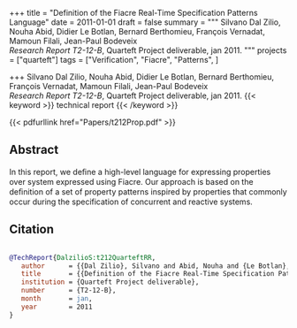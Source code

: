+++
title = "Definition of the Fiacre Real-Time Specification Patterns Language"
date = 2011-01-01
draft = false
summary = """
Silvano Dal Zilio, Nouha Abid, Didier Le Botlan, Bernard Berthomieu, François Vernadat, Mamoun Filali, Jean-Paul Bodeveix <br />
_Research Report T2-12-B_, Quarteft Project deliverable, jan 2011.
"""
projects = ["quarteft"]
tags = ["Verification", "Fiacre", "Patterns", ]

+++
Silvano Dal Zilio, Nouha Abid, Didier Le Botlan, Bernard Berthomieu, François Vernadat, Mamoun Filali, Jean-Paul Bodeveix <br />
_Research Report T2-12-B_, Quarteft Project deliverable, jan 2011.
{{< keyword >}} technical report {{< /keyword >}}


{{< pdfurllink href="Papers/t212Prop.pdf" >}}

## Abstract
In this report, we deﬁne a high-level language for expressing properties over system
        expressed using Fiacre. Our approach is based on the deﬁnition of a set of property patterns
        inspired by properties that commonly occur during the specification of concurrent and
        reactive systems.



## Citation

```bibtex

@TechReport{DalzilioS:t212QuarteftRR,
   author      = {{Dal Zilio}, Silvano and Abid, Nouha and {Le Botlan}, Didier and Berthomieu, Bernard and Vernadat, François and Filali, Mamoun and Bodeveix, Jean-Paul},
   title       = {{Definition of the Fiacre Real-Time Specification Patterns Language}},
   institution = {Quarteft Project deliverable},
   number      = {T2-12-B}, 
   month       = jan, 
   year        = 2011
}

````
